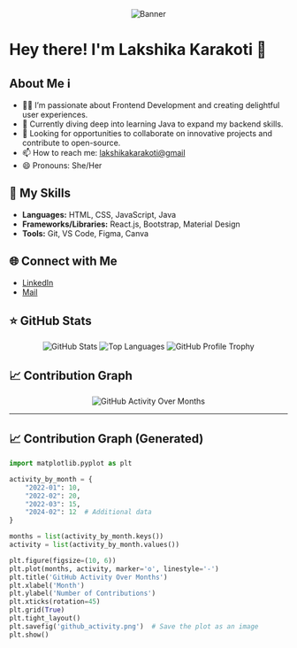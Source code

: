 <div align="center">
  <img src="https://github.com/lakshikakarakoti/lakshikakarakoti/blob/main/assets/banner.png" alt="Banner">
</div>

# Hey there! I'm Lakshika Karakoti 👋

## About Me ℹ️
- 👩‍💻 I’m passionate about Frontend Development and creating delightful user experiences.
- 🌱 Currently diving deep into learning Java to expand my backend skills.
- 💼 Looking for opportunities to collaborate on innovative projects and contribute to open-source.
- 📫 How to reach me: [lakshikakarakoti@gmail](mailto:lakshikakarakoti@gmail.com)
- 😄 Pronouns: She/Her

## 🚀 My Skills
- **Languages:** HTML, CSS, JavaScript, Java
- **Frameworks/Libraries:** React.js, Bootstrap, Material Design
- **Tools:** Git, VS Code, Figma, Canva

## 🌐 Connect with Me
- [LinkedIn](https://www.linkedin.com/in/lakshikakarakoti/)
- [Mail](mailto:lakshikakarakoti@gmail.com)

## ⭐ GitHub Stats
<div align="center">
  <img src="https://github-readme-stats.vercel.app/api?username=lakshikakarakoti&show_icons=true&theme=algolia" alt="GitHub Stats">
  <img src="https://github-readme-stats.vercel.app/api/top-langs/?username=lakshikakarakoti&layout=compact&theme=algolia" alt="Top Languages">
  <img src="https://github-profile-trophy.vercel.app/?username=lakshikakarakoti&theme=algolia" alt="GitHub Profile Trophy">
</div>

## 📈 Contribution Graph
<div align="center">
  <img src="github_activity.png" alt="GitHub Activity Over Months">
</div>

---
## 📈 Contribution Graph (Generated)
```python
import matplotlib.pyplot as plt

activity_by_month = {
    "2022-01": 10,
    "2022-02": 20,
    "2022-03": 15,
    "2024-02": 12  # Additional data
}

months = list(activity_by_month.keys())
activity = list(activity_by_month.values())

plt.figure(figsize=(10, 6))
plt.plot(months, activity, marker='o', linestyle='-')
plt.title('GitHub Activity Over Months')
plt.xlabel('Month')
plt.ylabel('Number of Contributions')
plt.xticks(rotation=45)
plt.grid(True)
plt.tight_layout()
plt.savefig('github_activity.png')  # Save the plot as an image
plt.show()
